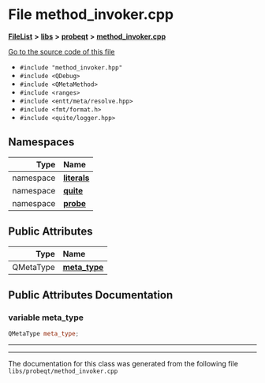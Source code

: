 

# File method\_invoker.cpp



[**FileList**](files.md) **>** [**libs**](dir_6719ab1f1f7655efc2fa43f7eb574fd1.md) **>** [**probeqt**](dir_22ab9f3959c1273824a5221c73ee839d.md) **>** [**method\_invoker.cpp**](method__invoker_8cpp.md)

[Go to the source code of this file](method__invoker_8cpp_source.md)



* `#include "method_invoker.hpp"`
* `#include <QDebug>`
* `#include <QMetaMethod>`
* `#include <ranges>`
* `#include <entt/meta/resolve.hpp>`
* `#include <fmt/format.h>`
* `#include <quite/logger.hpp>`













## Namespaces

| Type | Name |
| ---: | :--- |
| namespace | [**literals**](namespaceentt_1_1literals.md) <br> |
| namespace | [**quite**](namespacequite.md) <br> |
| namespace | [**probe**](namespacequite_1_1probe.md) <br> |








## Public Attributes

| Type | Name |
| ---: | :--- |
|  QMetaType | [**meta\_type**](#variable-meta_type)  <br> |












































## Public Attributes Documentation




### variable meta\_type 

```C++
QMetaType meta_type;
```




<hr>

------------------------------
The documentation for this class was generated from the following file `libs/probeqt/method_invoker.cpp`

